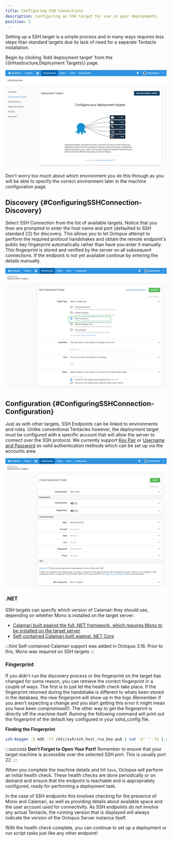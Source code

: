 ```yaml
---
title: Configuring SSH Connections
description: Configuring an SSH target for use in your deployments.
position: 3
---
```


Setting up a SSH target is a simple process and in many ways requires less steps than standard targets due its lack of need for a separate Tentacle installation.

Begin by clicking 'Add deployment target' from the {{Infrastructure,Deployment Targets}} page.

![](add-deployment-target.png "width=500")

Don't worry too much about which environment you do this through as you will be able to specify the correct environment later in the machine configuration page.

## Discovery {#ConfiguringSSHConnection-Discovery}

Select SSH Connection from the list of available targets. Notice that you then are prompted to enter the host name and port (defaulted to SSH standard 22) for discovery. This allows you to let Octopus attempt to perform the required protocol handshakes and obtain the remote endpoint's public key fingerprint automatically rather than have you enter it manually. This fingerprint is stored and verified by the server on all subsequent connections. If the endpoint is not yet available continue by entering the details manually.

![](ssh-connection.png "width=500")

## Configuration {#ConfiguringSSHConnection-Configuration}

Just as with other targets, SSH Endpoints can be linked to environments and roles. Unlike conventional Tentacles however, the deployment target must be configured with a specific account that will allow the server to connect over the SSH protocol. We currently support [Key Pair](/docs/infrastructure/ssh-targets/ssh-key-pair.md) or [Username and Password](/docs/infrastructure/ssh-targets/username-and-password.md) as valid authentication methods which can be set up via the accounts area.

![](ssh-connection-configuration.png "width=500")

### .NET

SSH targets can specify which version of Calamari they should use, depending on whether Mono is installed on the target server:

- [Calamari built against the full .NET framework, which requires Mono to be installed on the target server](mono-calamari.md)
- [Self-contained Calamari built against .NET Core](self-contained-calamari.md)

:::hint
Self-contained Calamari support was added in Octopus 3.16.
Prior to this, Mono was required on SSH targets
:::

### Fingerprint

If you didn't run the discovery process or the fingerprint on the target has changed for some reason, you can retrieve the correct fingerprint in a couple of ways. The first is to just let the health check take place. If the fingerprint returned during the handshake is different to whats been stored in the database, the new fingerprint will show up in the logs (Remember if you aren't expecting a change and you start getting this error it might mean you have been compromised!). The other way to get the fingerprint is directly off the machine itself. Running the following command will print out the fingerprint of the default key configured in your sshd\_config file.

**Finding the Fingerprint**

```bash
ssh-keygen -E md5 -lf /etc/ssh/ssh_host_rsa_key.pub | cut -d' ' -f2 | awk '{ print $1}' | cut -d':' -f2-
```

:::success
**Don't Forget to Open Your Port!**
Remember to ensure that your target machine is accessible over the selected SSH port. This is usually port 22.
:::

When you complete the machine details and hit `Save`, Octopus will perform an initial health check. These health checks are done periodically or on demand and ensure that the endpoint is reachable and is appropriately configured, ready for performing a deployment task.

In the case of SSH endpoints this involves checking for the presence of Mono and Calamari, as well as providing details about available space and the user account used for connectivity. As SSH endpoints do not involve any actual Tentacle, the running version that is displayed will always indicate the version of the Octopus Server instance itself.

With the health check complete, you can continue to set up a deployment or run script tasks just like any other endpoint!
